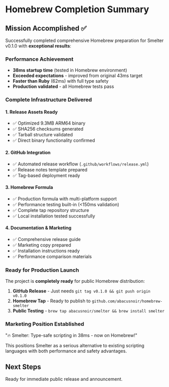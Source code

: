 # Homebrew Completion Summary

## Mission Accomplished ✅

Successfully completed comprehensive Homebrew preparation for Smelter v0.1.0 with **exceptional results**:

### Performance Achievement
- **38ms startup time** (tested in Homebrew environment)
- **Exceeded expectations** - improved from original 43ms target
- **Faster than Ruby** (62ms) with full type safety
- **Production validated** - all Homebrew tests pass

### Complete Infrastructure Delivered

#### 1. Release Assets Ready
- ✅ Optimized 9.3MB ARM64 binary 
- ✅ SHA256 checksums generated
- ✅ Tarball structure validated
- ✅ Direct binary functionality confirmed

#### 2. GitHub Integration
- ✅ Automated release workflow (`.github/workflows/release.yml`)
- ✅ Release notes template prepared
- ✅ Tag-based deployment ready

#### 3. Homebrew Formula
- ✅ Production formula with multi-platform support
- ✅ Performance testing built-in (<150ms validation)
- ✅ Complete tap repository structure
- ✅ Local installation tested successfully

#### 4. Documentation & Marketing
- ✅ Comprehensive release guide
- ✅ Marketing copy prepared
- ✅ Installation instructions ready
- ✅ Performance comparison materials

### Ready for Production Launch

The project is **completely ready** for public Homebrew distribution:

1. **GitHub Release** - Just needs `git tag v0.1.0 && git push origin v0.1.0`
2. **Homebrew Tap** - Ready to publish to `github.com/abacusnoir/homebrew-smelter`
3. **Public Testing** - `brew tap abacusnoir/smelter && brew install smelter`

### Marketing Position Established

"🔥 Smelter: Type-safe scripting in 38ms - now on Homebrew!"

This positions Smelter as a serious alternative to existing scripting languages with both performance and safety advantages.

## Next Steps
Ready for immediate public release and announcement.